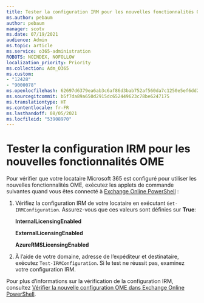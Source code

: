 ```yaml
---
title: Tester la configuration IRM pour les nouvelles fonctionnalités OME
ms.author: pebaum
author: pebaum
manager: scotv
ms.date: 07/19/2021
audience: Admin
ms.topic: article
ms.service: o365-administration
ROBOTS: NOINDEX, NOFOLLOW
localization_priority: Priority
ms.collection: Adm_O365
ms.custom:
- "12428"
- "9000078"
ms.openlocfilehash: 62697d6379ea6ab3c6af86d3bab752af560da7c1250e5ef6dd2a3eae8023a05e
ms.sourcegitcommit: b5f7da89a650d2915dc652449623c78be6247175
ms.translationtype: HT
ms.contentlocale: fr-FR
ms.lasthandoff: 08/05/2021
ms.locfileid: "53908970"
---
```

# <a name="test-irm-configuration-for-new-ome-capabilities"></a>Tester la configuration IRM pour les nouvelles fonctionnalités OME

Pour vérifier que votre locataire Microsoft 365 est configuré pour utiliser les nouvelles fonctionnalités OME, exécutez les applets de commande suivantes quand vous êtes connecté à [Exchange Online PowerShell](/powershell/exchange/exchange-online-powershell) :


1. Vérifiez la configuration IRM de votre locataire en exécutant `Get-IRMConfiguration`. Assurez-vous que ces valeurs sont définies sur **True**:
    
    **InternalLicensingEnabled**
    
    **ExternalLicensingEnabled**
    
    **AzureRMSLicensingEnabled**

2. À l’aide de votre domaine, adresse de l’expéditeur et destinataire, exécutez `Test-IRMConfiguration`. Si le test ne réussit pas, examinez votre configuration IRM.

Pour plus d’informations sur la vérification de la configuration IRM, consultez [Vérifier la nouvelle configuration OME dans Exchange Online PowerShell](/microsoft-365/compliance/set-up-new-message-encryption-capabilities#verify-new-ome-configuration-in-exchange-online-powershell).